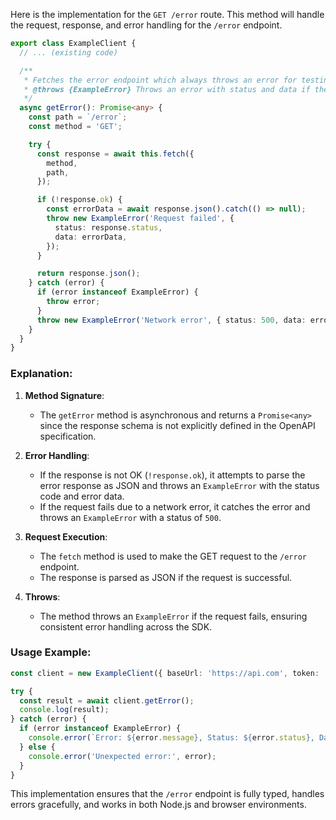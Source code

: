 Here is the implementation for the `GET /error` route. This method will handle the request, response, and error handling for the `/error` endpoint.

```typescript
export class ExampleClient {
  // ... (existing code)

  /**
   * Fetches the error endpoint which always throws an error for testing error handling.
   * @throws {ExampleError} Throws an error with status and data if the request fails.
   */
  async getError(): Promise<any> {
    const path = `/error`;
    const method = 'GET';

    try {
      const response = await this.fetch({
        method,
        path,
      });

      if (!response.ok) {
        const errorData = await response.json().catch(() => null);
        throw new ExampleError('Request failed', {
          status: response.status,
          data: errorData,
        });
      }

      return response.json();
    } catch (error) {
      if (error instanceof ExampleError) {
        throw error;
      }
      throw new ExampleError('Network error', { status: 500, data: error });
    }
  }
}
```

### Explanation:
1. **Method Signature**:
   - The `getError` method is asynchronous and returns a `Promise<any>` since the response schema is not explicitly defined in the OpenAPI specification.

2. **Error Handling**:
   - If the response is not OK (`!response.ok`), it attempts to parse the error response as JSON and throws an `ExampleError` with the status code and error data.
   - If the request fails due to a network error, it catches the error and throws an `ExampleError` with a status of `500`.

3. **Request Execution**:
   - The `fetch` method is used to make the GET request to the `/error` endpoint.
   - The response is parsed as JSON if the request is successful.

4. **Throws**:
   - The method throws an `ExampleError` if the request fails, ensuring consistent error handling across the SDK.

### Usage Example:
```typescript
const client = new ExampleClient({ baseUrl: 'https://api.com', token: 'your-token' });

try {
  const result = await client.getError();
  console.log(result);
} catch (error) {
  if (error instanceof ExampleError) {
    console.error(`Error: ${error.message}, Status: ${error.status}, Data:`, error.data);
  } else {
    console.error('Unexpected error:', error);
  }
}
```

This implementation ensures that the `/error` endpoint is fully typed, handles errors gracefully, and works in both Node.js and browser environments.